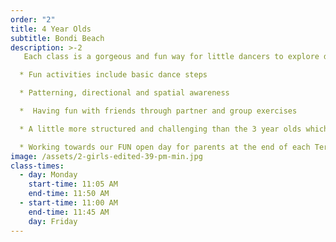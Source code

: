 ```yaml
---
order: "2"
title: 4 Year Olds
subtitle: Bondi Beach
description: >-2
   Each class is a gorgeous and fun way for little dancers to explore dance with the right balance between structure and creativity. Dancers will learn proper ballet steps and positions developing a quality foundation to move up to the Pre-Primary Royal Academy of Dance level.

  * Fun activities include basic dance steps

  * Patterning, directional and spatial awareness

  *  Having fun with friends through partner and group exercises

  * A little more structured and challenging than the 3 year olds which helps in their preparation for their future school days

  * Working towards our FUN open day for parents at the end of each Term
image: /assets/2-girls-edited-39-pm-min.jpg
class-times:
  - day: Monday
    start-time: 11:05 AM
    end-time: 11:50 AM
  - start-time: 11:00 AM
    end-time: 11:45 AM
    day: Friday
---
```

